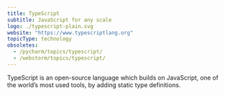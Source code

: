 ```yaml
---
title: TypeScript
subtitle: JavaScript for any scale
logo: ./typescript-plain.svg
website: "https://www.typescriptlang.org"
topicType: technology
obsoletes:
  - /pycharm/topics/typescript/
  - /webstorm/topics/typescript/
---
```


TypeScript is an open-source language which builds on JavaScript, one of the world’s most used tools, by adding static
type definitions.
